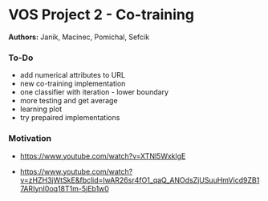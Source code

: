 # VOS Project 2 - Co-training

**Authors:** Janik, Macinec, Pomichal, Sefcik

### To-Do
* add numerical attributes to URL
* new co-training implementation
* one classifier with iteration - lower boundary
* more testing and get average
* learning plot
* try prepaired implementations

### Motivation
* https://www.youtube.com/watch?v=XTNl5WxklgE

* https://www.youtube.com/watch?v=zHZH3jWtSkE&fbclid=IwAR26sr4fO1_qaQ_ANOdsZjUSuuHmVicd9ZB17ARIynI0oq18T1m-5jEb1w0

